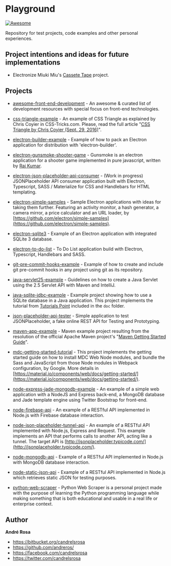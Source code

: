 # Playground

[![Awesome](https://cdn.rawgit.com/sindresorhus/awesome/d7305f38d29fed78fa85652e3a63e154dd8e8829/media/badge.svg)](https://github.com/andreros/)

Repository for test projects, code examples and other personal experiences.

## Project intentions and ideas for future implementations

* Electronize Miuki Miu's [Cassete Tape](https://github.com/miukimiu/cassette-tape) project.

## Projects

* [awesome-front-end-development](https://github.com/andreros/playground/tree/master/awesome-front-end-development) -
An awesome & curated list of development resources with special focus on front-end technologies.

* [css-triangle-example](https://github.com/andreros/playground/tree/master/css-triangle-example) -
An example of CSS Triangle as explained by Chris Coyier in CSS-Tricks.com. Please, read the full article
"[CSS Triangle by Chris Coyier (Sept. 29, 2016)](https://css-tricks.com/snippets/css/css-triangle/)".

* [electron-builder-example](https://github.com/andreros/playground/tree/master/electron-builder-example) -
Example of how to pack an Electron application for distribution with 'electron-builder'.

* [electron-gunsmoke-shooter-game](https://github.com/andreros/playground/tree/master/electron-gamesmoke-shooter-game) -
Gunsmoke is an electron application for a shooter game implemented in pure javascript, written by
[Raj Kumar](https://www.facebook.com/hackmanraj).

* [electron-json-placeholder-api-consumer](https://github.com/andreros/playground/tree/master/electron-json-placeholder-api-consumer) -
(Work in progress) JSONPlaceholder API consumer application built with Electron, Typescript, SASS / Materialize for CSS and Handlebars for HTML templating.

* [electron-simple-samples](https://github.com/andreros/playground/tree/master/electron-simple-samples) -
Sample Electron applications with ideas for taking them further. Featuring an activity monitor, a hash generator, a camera mirror, a price
calculator and an URL loader, by [https://github.com/electron/simple-samples](https://github.com/electron/simple-samples).

* [electron-sqlite3](https://github.com/andreros/playground/tree/master/electron-sqlite3) -
Example of an Electron application with integrated SQLite 3 database.

* [electron-to-do-list](https://github.com/andreros/playground/tree/master/electron-to-do-list) -
To Do List application build with Electron, Typescript, Handlebars and SASS.

* [git-pre-commit-hooks-example](https://github.com/andreros/playground/tree/master/git-pre-commit-hooks-example) -
Example of how to create and include git pre-commit hooks in any project using git as its repository.

* [java-servlet25-example](https://github.com/andreros/playground/tree/master/java-servlet25-example) -
Guidelines on how to create a Java Servlet using the 2.5 Servlet API with Maven and IntelliJ.

* [java-sqlite-jdbc-example](https://github.com/andreros/playground/tree/master/java-sqlite-jdbc-example) -
Example project showing how to use a SQLite database in a Java application. This project implements the tutorial from
[Tutorials Point](http://www.tutorialspoint.com/sqlite/sqlite_java.htm) included in the ```doc``` folder.

* [json-placeholder-api-tester](https://github.com/andreros/playground/tree/master/json-placeholder-api-tester) -
Simple application to test JSONPlaceholder, a fake online REST API for Testing and Prototyping.

* [maven-app-example](https://github.com/andreros/playground/tree/master/maven-app-example) -
Maven example project resulting from the resolution of the official Apache Maven project's
"[Maven Getting Started Guide](https://maven.apache.org/guides/getting-started/index.html)".

* [mdc-getting-started-tutorial](https://github.com/andreros/playground/tree/master/mdc-getting-started-tutorial) -
This project implements the getting started guide on how to install MDC Web Node modules, and bundle the Sass and JavaScript
from those Node modules in Webpack configuration, by Google. More details in
[https://material.io/components/web/docs/getting-started/](https://material.io/components/web/docs/getting-started/).

* [node-express-jade-mongodb-example](https://github.com/andreros/playground/tree/master/node-express-jade-mongodb-example) -
An example of a simple web application with a NodeJS and Express back-end, a MongoDB database and Jade template engine using
Twitter Bootstrap for front-end.

* [node-firebase-api](https://github.com/andreros/playground/tree/master/node-firebase-api) -
An example of a RESTful API implemented in Node.js with Firebase database interaction.

* [node-json-placeholder-tunnel-api](https://github.com/andreros/playground/tree/master/node-json-placeholder-tunnel-api) -
An example of a RESTful API implemented with Node.js, Express and Request. This example implements an API that performs
calls to another API, acting like a tunnel. The target API is [http://jsonplaceholder.typicode.com/](http://jsonplaceholder.typicode.com/).

* [node-mongodb-api](https://github.com/andreros/playground/tree/master/node-mongodb-api) -
Example of a RESTful API implemented in Node.js with MongoDB database interaction.

* [node-static-json-api](https://github.com/andreros/playground/tree/master/node-static-json-api) -
Example of a RESTful API implemented in Node.js which retrieves static JSON for testing purposes.

* [python-web-scraper](https://github.com/andreros/playground/tree/master/python-web-scraper) -
Python Web Scraper is a personal project made with the purpose of learning the Python programming language
while making something that is both educational and usable in a real life or enterprise context.


## Author

**André Rosa**

* <https://bitbucket.org/candrelsrosa>
* <https://github.com/andreros/>
* <https://facebook.com/candrelsrosa>
* <https://twitter.com/candrelsrosa>
